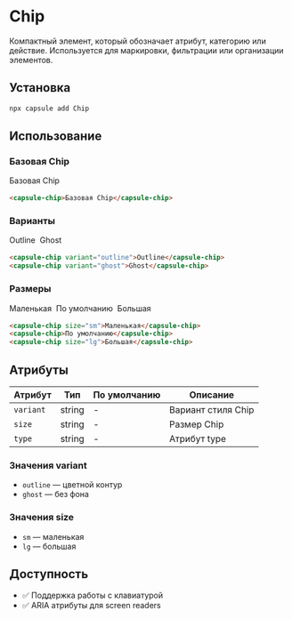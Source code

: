 # Chip

Компактный элемент, который обозначает атрибут, категорию или действие. Используется для маркировки, фильтрации или организации элементов.

## Установка

```bash
npx capsule add Chip
```

## Использование

### Базовая Chip

<div style="margin: 1rem 0;"><capsule-chip>Базовая Chip</capsule-chip></div>

```html
<capsule-chip>Базовая Chip</capsule-chip>
```

### Варианты

<div style="margin: 1rem 0; display: flex; gap: 0.5rem; flex-wrap: wrap;">
<capsule-chip variant="outline">Outline</capsule-chip>
<capsule-chip variant="ghost">Ghost</capsule-chip>
</div>

```html
<capsule-chip variant="outline">Outline</capsule-chip>
<capsule-chip variant="ghost">Ghost</capsule-chip>
```

### Размеры

<div style="margin: 1rem 0; display: flex; gap: 0.5rem; flex-wrap: wrap; align-items: center;">
<capsule-chip size="sm">Маленькая</capsule-chip>
<capsule-chip>По умолчанию</capsule-chip>
<capsule-chip size="lg">Большая</capsule-chip>
</div>

```html
<capsule-chip size="sm">Маленькая</capsule-chip>
<capsule-chip>По умолчанию</capsule-chip>
<capsule-chip size="lg">Большая</capsule-chip>
```

## Атрибуты

| Атрибут  | Тип     | По умолчанию | Описание                |
| -------- | ------- | ------------ | ----------------------- |
| `variant`| string  | -            | Вариант стиля Chip      |
| `size`   | string  | -            | Размер Chip             |
| `type`   | string  | -            | Атрибут type           |

### Значения variant
- `outline` — цветной контур
- `ghost` — без фона

### Значения size
- `sm` — маленькая
- `lg` — большая

## Доступность
- ✅ Поддержка работы с клавиатурой
- ✅ ARIA атрибуты для screen readers


